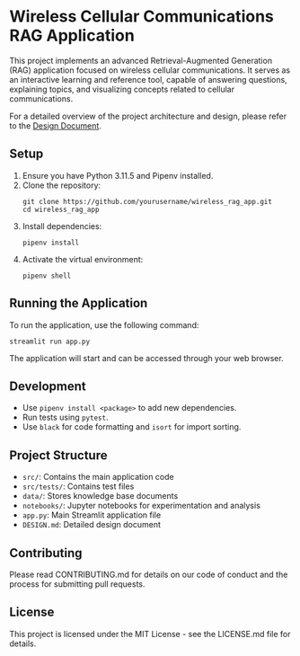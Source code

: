 # Wireless Cellular Communications RAG Application

This project implements an advanced Retrieval-Augmented Generation (RAG) application focused on wireless cellular communications. It serves as an interactive learning and reference tool, capable of answering questions, explaining topics, and visualizing concepts related to cellular communications.

For a detailed overview of the project architecture and design, please refer to the [Design Document](DESIGN.md).

## Setup

1. Ensure you have Python 3.11.5 and Pipenv installed.
2. Clone the repository:
   ```
   git clone https://github.com/yourusername/wireless_rag_app.git
   cd wireless_rag_app
   ```
3. Install dependencies:
   ```
   pipenv install
   ```
4. Activate the virtual environment:
   ```
   pipenv shell
   ```

## Running the Application

To run the application, use the following command:

```
streamlit run app.py
```

The application will start and can be accessed through your web browser.

## Development

- Use `pipenv install <package>` to add new dependencies.
- Run tests using `pytest`.
- Use `black` for code formatting and `isort` for import sorting.

## Project Structure

- `src/`: Contains the main application code
- `src/tests/`: Contains test files
- `data/`: Stores knowledge base documents
- `notebooks/`: Jupyter notebooks for experimentation and analysis
- `app.py`: Main Streamlit application file
- `DESIGN.md`: Detailed design document

## Contributing

Please read CONTRIBUTING.md for details on our code of conduct and the process for submitting pull requests.

## License

This project is licensed under the MIT License - see the LICENSE.md file for details.
